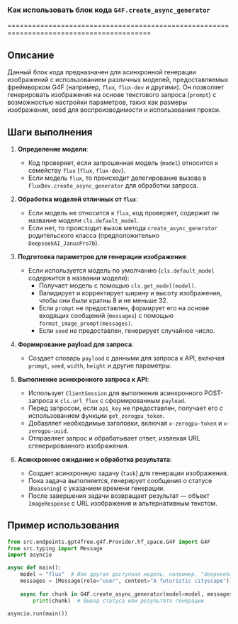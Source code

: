 ### **Как использовать блок кода `G4F.create_async_generator`**

=========================================================================================

Описание
-------------------------
Данный блок кода предназначен для асинхронной генерации изображений с использованием различных моделей, предоставляемых фреймворком G4F (например, `flux`, `flux-dev` и другими). Он позволяет генерировать изображения на основе текстового запроса (`prompt`) с возможностью настройки параметров, таких как размеры изображения, seed для воспроизводимости и использования прокси.

Шаги выполнения
-------------------------
1. **Определение модели**:
   - Код проверяет, если запрошенная модель (`model`) относится к семейству `flux` (`flux`, `flux-dev`).
   - Если модель `flux`, то происходит делегирование вызова в `FluxDev.create_async_generator` для обработки запроса.

2. **Обработка моделей отличных от `flux`**:
   - Если модель не относится к `flux`, код проверяет, содержит ли название модели `cls.default_model`.
   - Если нет, то происходит вызов метода `create_async_generator` родительского класса (предположительно `DeepseekAI_JanusPro7b`).

3. **Подготовка параметров для генерации изображения**:
   - Если используется модель по умолчанию (`cls.default_model` содержится в названии модели):
     - Получает модель с помощью `cls.get_model(model)`.
     - Валидирует и корректирует ширину и высоту изображения, чтобы они были кратны 8 и не меньше 32.
     - Если `prompt` не предоставлен, формирует его на основе входящих сообщений (`messages`) с помощью `format_image_prompt(messages)`.
     - Если `seed` не предоставлен, генерирует случайное число.

4. **Формирование payload для запроса**:
   - Создает словарь `payload` с данными для запроса к API, включая `prompt`, `seed`, `width`, `height` и другие параметры.

5. **Выполнение асинхронного запроса к API**:
   - Использует `ClientSession` для выполнения асинхронного POST-запроса к `cls.url_flux` с сформированным `payload`.
   - Перед запросом, если `api_key` не предоставлен, получает его с использованием функции `get_zerogpu_token`.
   - Добавляет необходимые заголовки, включая `x-zerogpu-token` и `x-zerogpu-uuid`.
   - Отправляет запрос и обрабатывает ответ, извлекая URL сгенерированного изображения.

6. **Асинхронное ожидание и обработка результата**:
   - Создает асинхронную задачу (`task`) для генерации изображения.
   - Пока задача выполняется, генерирует сообщения о статусе (`Reasoning`) с указанием времени генерации.
   - После завершения задачи возвращает результат — объект `ImageResponse` с URL изображения и альтернативным текстом.

Пример использования
-------------------------

```python
from src.endpoints.gpt4free.g4f.Provider.hf_space.G4F import G4F
from src.typing import Message
import asyncio

async def main():
    model = "flux"  # Или другая доступная модель, например, "deepseekai"
    messages = [Message(role="user", content="A futuristic cityscape")]
    
    async for chunk in G4F.create_async_generator(model=model, messages=messages, width=512, height=512):
        print(chunk)  # Вывод статуса или результата генерации

asyncio.run(main())
